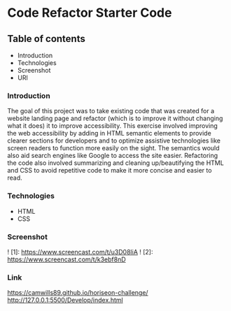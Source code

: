 # Code Refactor Starter Code
## Table of contents
* Introduction
* Technologies
* Screenshot
* URl

### Introduction
The goal of this project was to take existing code that was created for a website landing page and refactor (which is to improve it without changing what it does) it to improve accessibility. This exercise involved improving the web accessibility by adding in HTML semantic elements to provide clearer sections for developers and to optimize assistive technologies like screen readers to function more easily on the sight. The semantics would also aid search engines like Google to access the site easier. Refactoring the code also involved summarizing and cleaning up/beautifying the HTML and CSS to avoid repetitive code to make it more concise and easier to read.

### Technologies
* HTML
* CSS

### Screenshot
! [1]: https://www.screencast.com/t/u3D08liA
! [2]: https://www.screencast.com/t/k3ebf8nD

### Link
https://camwills89.github.io/horiseon-challenge/
http://127.0.0.1:5500/Develop/index.html
